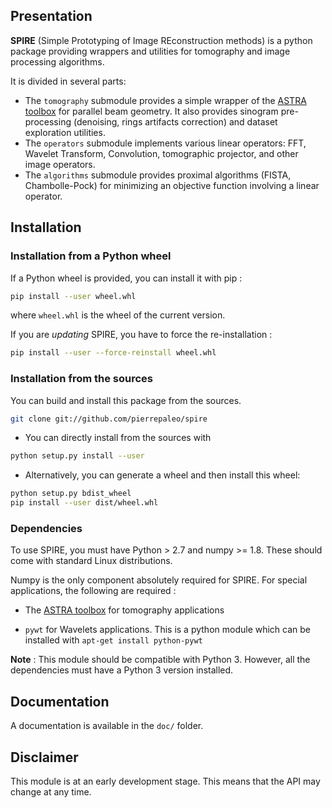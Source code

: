 <!---
There is no build/doc for now
[![Build Status](https://travis-ci.org/pierrepaleo/spire.svg?branch=master)](https://travis-ci.org/pierrepaleo/spire/)
[![Documentation](https://readthedocs.org/projects/spire/badge/?version=latest)](http://spire.readthedocs.org/en/latest/)
-->

## Presentation


**SPIRE** (Simple Prototyping of Image REconstruction methods) is a python package providing
wrappers and utilities for tomography and image processing algorithms.

It is divided in several parts:

- The ``tomography`` submodule provides a simple wrapper of the [ASTRA toolbox](https://github.com/astra-toolbox/astra-toolbox/) for parallel beam geometry. It also provides sinogram pre-processing (denoising, rings artifacts correction) and dataset exploration utilities.
- The ``operators`` submodule implements various linear operators: FFT, Wavelet Transform, Convolution, tomographic projector, and other image operators.
- The ``algorithms`` submodule provides proximal algorithms (FISTA, Chambolle-Pock) for minimizing an objective function involving a linear operator.




## Installation

### Installation from a Python wheel

If a Python wheel is provided, you can install it with pip :

```bash
pip install --user wheel.whl
```

where ``wheel.whl`` is the wheel of the current version.

If you are *updating* SPIRE, you have to force the re-installation :

```bash
pip install --user --force-reinstall wheel.whl
```


### Installation from the sources


You can build and install this package from the sources.

```bash
git clone git://github.com/pierrepaleo/spire
```
* You can directly install from the sources with

```bash
python setup.py install --user
```

* Alternatively, you can generate a wheel and then install this wheel:

```bash
python setup.py bdist_wheel
pip install --user dist/wheel.whl
```


### Dependencies

To use SPIRE, you must have Python > 2.7 and numpy >= 1.8. These should come with standard Linux distributions.

Numpy is the only component absolutely required for SPIRE. For special applications, the following are required :

   * The [ASTRA toolbox](https://github.com/astra-toolbox/astra-toolbox/) for tomography applications

   * ``pywt`` for Wavelets applications. This is a python module which can be installed with ``apt-get install python-pywt``



**Note** : This module should be compatible with Python 3. However, all the dependencies must have a Python 3 version installed.


## Documentation

A documentation is available in the ``doc/`` folder.


## Disclaimer

This module is at an early development stage. This means that the API may change at any time.



